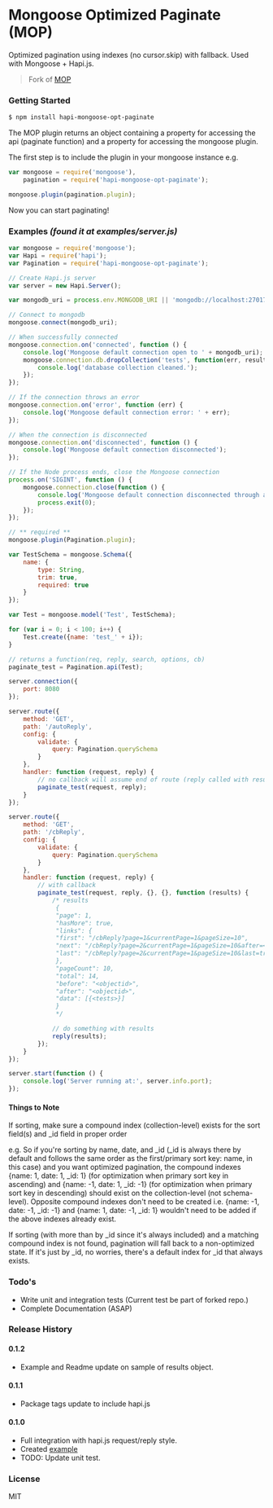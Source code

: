 # Mongoose Optimized Paginate (MOP)
Optimized pagination using indexes (no cursor.skip) with fallback. Used with Mongoose + Hapi.js.
> Fork of [MOP](https://github.com/tesfaldet/mongoose-opt-paginate)

### Getting Started
```sh
$ npm install hapi-mongoose-opt-paginate
```

The MOP plugin returns an object containing a property for accessing the api (paginate function) and a property for accessing the mongoose plugin.

The first step is to include the plugin in your mongoose instance e.g.

```javascript
var mongoose = require('mongoose'),
	pagination = require('hapi-mongoose-opt-paginate');

mongoose.plugin(pagination.plugin);
```

Now you can start paginating!

### Examples _(found it at examples/server.js)_
```javascript
var mongoose = require('mongoose');
var Hapi = require('hapi');
var Pagination = require('hapi-mongoose-opt-paginate');

// Create Hapi.js server
var server = new Hapi.Server();

var mongodb_uri = process.env.MONGODB_URI || 'mongodb://localhost:27017/hapi_mongoose_pagination'

// Connect to mongodb
mongoose.connect(mongodb_uri);

// When successfully connected
mongoose.connection.on('connected', function () {
	console.log('Mongoose default connection open to ' + mongodb_uri);
	mongoose.connection.db.dropCollection('tests', function(err, result) {
		console.log('database collection cleaned.');
	});
});

// If the connection throws an error
mongoose.connection.on('error', function (err) {
	console.log('Mongoose default connection error: ' + err);
});

// When the connection is disconnected
mongoose.connection.on('disconnected', function () {
	console.log('Mongoose default connection disconnected');
});

// If the Node process ends, close the Mongoose connection
process.on('SIGINT', function () {
	mongoose.connection.close(function () {
		console.log('Mongoose default connection disconnected through app termination');
		process.exit(0);
	});
});

// ** required **
mongoose.plugin(Pagination.plugin);

var TestSchema = mongoose.Schema({
	name: {
		type: String,
		trim: true,
		required: true
	}
});

var Test = mongoose.model('Test', TestSchema);

for (var i = 0; i < 100; i++) {
	Test.create({name: 'test_' + i});
}

// returns a function(req, reply, search, options, cb)
paginate_test = Pagination.api(Test);

server.connection({
	port: 8080
});

server.route({
	method: 'GET',
	path: '/autoReply',
	config: {
		validate: {
			query: Pagination.querySchema
		}
	},
	handler: function (request, reply) {
		// no callback will assume end of route (reply called with results)
		paginate_test(request, reply);
	}
});

server.route({
	method: 'GET',
	path: '/cbReply',
	config: {
		validate: {
			query: Pagination.querySchema
		}
	},
	handler: function (request, reply) {
		// with callback
		paginate_test(request, reply, {}, {}, function (results) {
			/* results
			 {
			 "page": 1,
			 "hasMore": true,
			 "links": {
			 "first": "/cbReply?page=1&currentPage=1&pageSize=10",
			 "next": "/cbReply?page=2&currentPage=1&pageSize=10&after=<objectid>",
			 "last": "/cbReply?page=2&currentPage=1&pageSize=10&last=true"
			 },
			 "pageCount": 10,
			 "total": 14,
			 "before": "<objectid>",
			 "after": "<objectid>",
			 "data": [{<tests>}]
			 }
			 */

			// do something with results
			reply(results);
		});
	}
});

server.start(function () {
	console.log('Server running at:', server.info.port);
});
```
#### Things to Note

If sorting, make sure a compound index (collection-level) exists for the sort field(s) and _id field in proper order

e.g. So if you're sorting by name, date, and _id (_id is always there by default and follows the same order as the first/primary sort key: name, in this case) and you want optimized pagination, the compound indexes {name: 1, date: 1, _id: 1} (for optimization when primary sort key in ascending) and {name: -1, date: 1, _id: -1} (for optimization when primary sort key in descending) should exist on the collection-level (not schema-level). Opposite compound indexes don't need to be created i.e. {name: -1, date: -1, _id: -1} and {name: 1, date: -1, _id: 1} wouldn't need to be added if the above indexes already exist.

If sorting (with more than by _id since it's always included) and a matching compound index is not found, pagination will fall back to a non-optimized state. If it's just by _id, no worries, there's a default index for _id that always exists.

### Todo's
- Write unit and integration tests (Current test be part of forked repo.)
- Complete Documentation (ASAP)

### Release History

#### 0.1.2
* Example and Readme update on sample of results object.

#### 0.1.1
* Package tags update to include hapi.js

#### 0.1.0
* Full integration with hapi.js request/reply style.
* Created [example](examples/server.js)
* TODO: Update unit test.

### License
MIT
